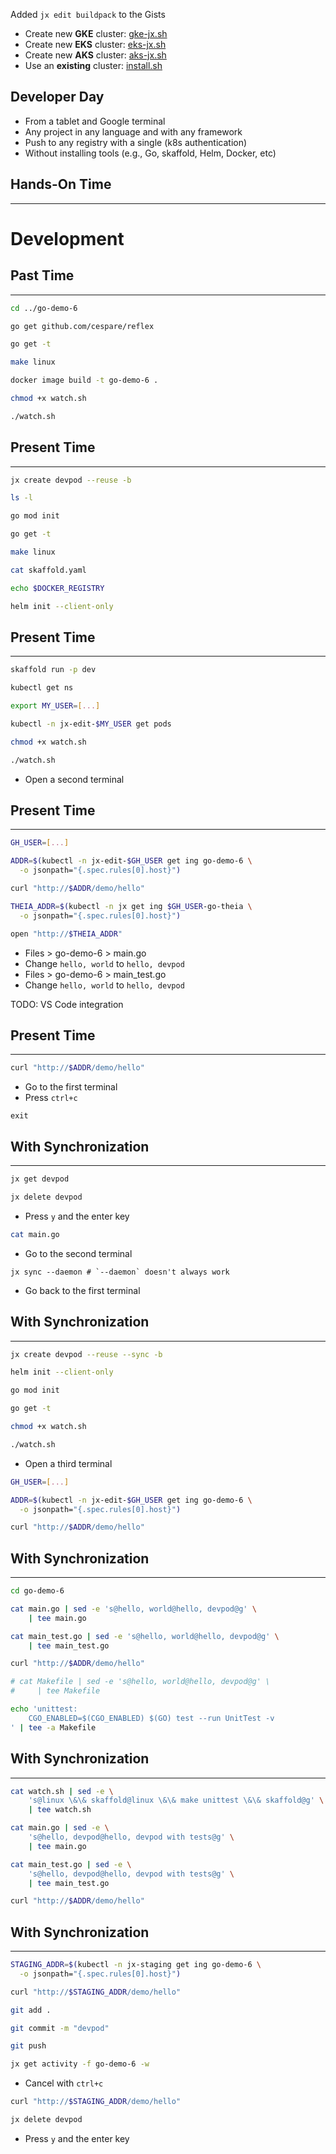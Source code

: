 
Added `jx edit buildpack` to the Gists

* Create new **GKE** cluster: [gke-jx.sh](https://gist.github.com/86e10c8771582c4b6a5249e9c513cd18)
* Create new **EKS** cluster: [eks-jx.sh](https://gist.github.com/dfaf2b91819c0618faf030e6ac536eac)
* Create new **AKS** cluster: [aks-jx.sh](https://gist.github.com/6e01717c398a5d034ebe05b195514060)
* Use an **existing** cluster: [install.sh](https://gist.github.com/3dd5592dc5d582ceeb68fb3c1cc59233)

## Developer Day

* From a tablet and Google terminal
* Any project in any language and with any framework
* Push to any registry with a single (k8s authentication)
* Without installing tools (e.g., Go, skaffold, Helm, Docker, etc)

## Hands-On Time

---

# Development


## Past Time

---

```bash
cd ../go-demo-6

go get github.com/cespare/reflex

go get -t

make linux

docker image build -t go-demo-6 .

chmod +x watch.sh

./watch.sh
```


## Present Time

---

```bash
jx create devpod --reuse -b

ls -l

go mod init

go get -t

make linux

cat skaffold.yaml

echo $DOCKER_REGISTRY

helm init --client-only
```


## Present Time

---

```bash
skaffold run -p dev

kubectl get ns

export MY_USER=[...]

kubectl -n jx-edit-$MY_USER get pods

chmod +x watch.sh

./watch.sh
```

* Open a second terminal


## Present Time

---

```bash
GH_USER=[...]

ADDR=$(kubectl -n jx-edit-$GH_USER get ing go-demo-6 \
  -o jsonpath="{.spec.rules[0].host}")

curl "http://$ADDR/demo/hello"

THEIA_ADDR=$(kubectl -n jx get ing $GH_USER-go-theia \
  -o jsonpath="{.spec.rules[0].host}")

open "http://$THEIA_ADDR"
```

* Files > go-demo-6 > main.go
* Change `hello, world` to `hello, devpod`
* Files > go-demo-6 > main_test.go
* Change `hello, world` to `hello, devpod`

TODO: VS Code integration


## Present Time

---

```bash
curl "http://$ADDR/demo/hello"
```

* Go to the first terminal
* Press `ctrl+c`

```
exit
```


## With Synchronization

---

```bash
jx get devpod

jx delete devpod
```

* Press `y` and the enter key

```bash
cat main.go
```

* Go to the second terminal

```
jx sync --daemon # `--daemon` doesn't always work
```

* Go back to the first terminal


## With Synchronization

---

```bash
jx create devpod --reuse --sync -b

helm init --client-only

go mod init

go get -t

chmod +x watch.sh

./watch.sh
```

* Open a third terminal

```bash
GH_USER=[...]

ADDR=$(kubectl -n jx-edit-$GH_USER get ing go-demo-6 \
  -o jsonpath="{.spec.rules[0].host}")

curl "http://$ADDR/demo/hello"
```


## With Synchronization

---

```bash
cd go-demo-6

cat main.go | sed -e 's@hello, world@hello, devpod@g' \
    | tee main.go

cat main_test.go | sed -e 's@hello, world@hello, devpod@g' \
    | tee main_test.go

curl "http://$ADDR/demo/hello"

# cat Makefile | sed -e 's@hello, world@hello, devpod@g' \
#     | tee Makefile

echo 'unittest: 
	CGO_ENABLED=$(CGO_ENABLED) $(GO) test --run UnitTest -v
' | tee -a Makefile
```


## With Synchronization

---

```bash
cat watch.sh | sed -e \
    's@linux \&\& skaffold@linux \&\& make unittest \&\& skaffold@g' \
    | tee watch.sh

cat main.go | sed -e \
    's@hello, devpod@hello, devpod with tests@g' \
    | tee main.go

cat main_test.go | sed -e \
    's@hello, devpod@hello, devpod with tests@g' \
    | tee main_test.go

curl "http://$ADDR/demo/hello"
```


## With Synchronization

---

```bash
STAGING_ADDR=$(kubectl -n jx-staging get ing go-demo-6 \
  -o jsonpath="{.spec.rules[0].host}")

curl "http://$STAGING_ADDR/demo/hello"

git add .

git commit -m "devpod"

git push

jx get activity -f go-demo-6 -w
```

* Cancel with `ctrl+c`

```bash
curl "http://$STAGING_ADDR/demo/hello"

jx delete devpod
```

* Press `y` and the enter key
